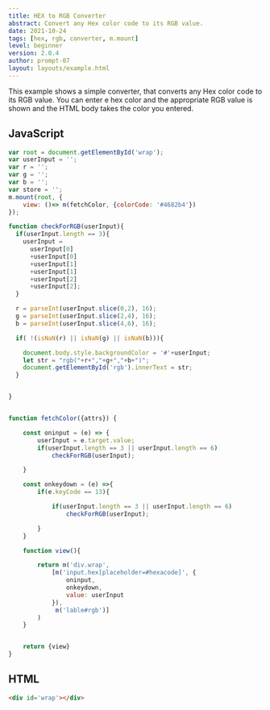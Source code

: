 ```yaml
---
title: HEX to RGB Converter
abstract: Convert any Hex color code to its RGB value.
date: 2021-10-24
tags: [hex, rgb, converter, m.mount]
level: beginner
version: 2.0.4
author: prompt-07
layout: layouts/example.html
---
```


This example shows a simple converter, that converts any Hex color code to its RGB value.
You can enter e hex color and the appropriate RGB value is shown and the HTML body takes the color you entered.

## JavaScript

~~~js
var root = document.getElementById('wrap');
var userInput = '';
var r = '';
var g = '';
var b = '';
var store = '';
m.mount(root, {
	view: ()=> m(fetchColor, {colorCode: '#4682b4'})
});

function checkForRGB(userInput){
  if(userInput.length == 3){
  	userInput =
      userInput[0]
      +userInput[0]
      +userInput[1]
      +userInput[1]
      +userInput[2]
      +userInput[2];
  }

  r = parseInt(userInput.slice(0,2), 16);
  g = parseInt(userInput.slice(2,4), 16);
  b = parseInt(userInput.slice(4,6), 16);

  if( !(isNaN(r) || isNaN(g) || isNaN(b))){

  	document.body.style.backgroundColor = '#'+userInput;
  	let str = "rgb("+r+","+g+","+b+")";
  	document.getElementById('rgb').innerText = str;
  }


}


function fetchColor({attrs}) {

	const oninput = (e) => {
		userInput = e.target.value;
		if(userInput.length == 3 || userInput.length == 6)
			checkForRGB(userInput);

	}

	const onkeydown = (e) =>{
		if(e.keyCode == 13){

			if(userInput.length == 3 || userInput.length == 6)
				checkForRGB(userInput);

		}
	}

	function view(){

		return m('div.wrap',
			[m('input.hex[placeholder=#hexacode]', {
				oninput,
				onkeydown,
				value: userInput
			}),
			 m('lable#rgb')]
		)
	}


	return {view}
}
~~~

## HTML

~~~html
<div id='wrap'></div>
~~~
